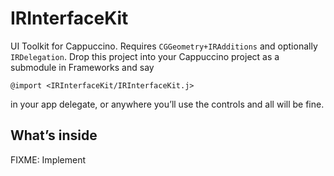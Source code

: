 #	IRInterfaceKit

UI Toolkit for Cappuccino.  Requires `CGGeometry+IRAdditions` and optionally `IRDelegation`.  Drop this project into your Cappuccino project as a submodule in Frameworks and say

	@import <IRInterfaceKit/IRInterfaceKit.j>

in your app delegate, or anywhere you’ll use the controls and all will be fine.





##	What’s inside

FIXME: Implement




